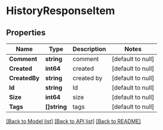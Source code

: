 # HistoryResponseItem

## Properties
Name | Type | Description | Notes
------------ | ------------- | ------------- | -------------
**Comment** | **string** | comment | [default to null]
**Created** | **int64** | created | [default to null]
**CreatedBy** | **string** | created by | [default to null]
**Id** | **string** | Id | [default to null]
**Size** | **int64** | size | [default to null]
**Tags** | **[]string** | tags | [default to null]

[[Back to Model list]](../README.md#documentation-for-models) [[Back to API list]](../README.md#documentation-for-api-endpoints) [[Back to README]](../README.md)


